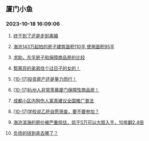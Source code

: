 ## 厦门小鱼 
### 2023-10-18 16:09:06

1. [终于到了还是走到离婚](http://bbs.xmfish.com/read-htm-tid-18090534.html)

2. [海沧143万起拍的房子建筑面积110平 使用面积95平](http://bbs.xmfish.com/read-htm-tid-18090537.html)

3. [求助，东孚房子和保障商品房的比较](http://bbs.xmfish.com/read-htm-tid-18090551.html)

4. [帮离异的弟弟找个过日子的女的！](http://bbs.xmfish.com/read-htm-tid-18090691.html)

5. [[10-17]投资房产还是量力而行！](http://bbs.xmfish.com/read-htm-tid-18090666.html)

6. [[10-17]杭州人非常羡慕厦门保障性商品房！](http://bbs.xmfish.com/read-htm-tid-18090660.html)

7. [成都小区内狗伤人案真建议全国推广普法](http://bbs.xmfish.com/read-htm-tid-18090588.html)

8. [[10-17]学校说乙肝自愿筛查，要不要参加？](http://bbs.xmfish.com/read-htm-tid-18090665.html)

9. [海沧滨海的房价被严重低估，低于5万可以大胆入手，10年翻2.4倍](http://bbs.xmfish.com/read-htm-tid-18090756.html)

10. [负债的钱到底去哪了？](http://bbs.xmfish.com/read-htm-tid-18090550.html)

